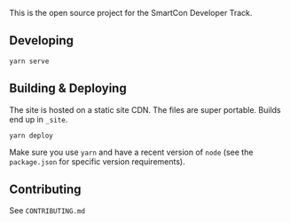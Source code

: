 This is the open source project for the SmartCon Developer Track.

## Developing
    yarn serve

## Building & Deploying
The site is hosted on a static site CDN. The files are super portable. Builds end up in `_site`.

    yarn deploy

Make sure you use `yarn` and have a recent version of `node` (see the `package.json` for specific version requirements).

## Contributing
See `CONTRIBUTING.md`